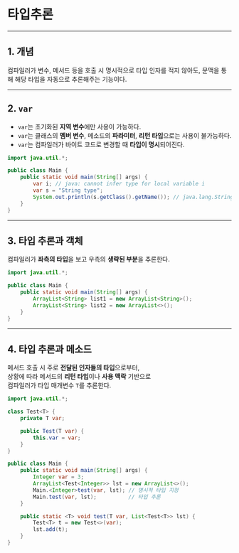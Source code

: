# 타입추론

---

## 1. 개념

컴파일러가 변수, 메서드 등을 호출 시 명시적으로 타입 인자를 적지 않아도, 문맥을 통해 해당 타입을 자동으로 추론해주는 기능이다.

---

## 2. `var`

- `var`는 초기화된 **지역 변수**에만 사용이 가능하다.
- `var`는 클래스의 **멤버 변수**, 메소드의 **파라미터**, **리턴 타입**으로는 사용이 불가능하다.
- `var`는 컴파일러가 바이트 코드로 변경할 때 **타입이 명시**되어진다.

```java
import java.util.*;

public class Main {
    public static void main(String[] args) {
        var i; // java: cannot infer type for local variable i
        var s = "String type";
        System.out.println(s.getClass().getName()); // java.lang.String
    }
}
```
---
## 3. 타입 추론과 객체

컴파일러가 **좌측의 타입**을 보고 우측의 **생략된 부분**을 추론한다.

```java
import java.util.*;

public class Main {
    public static void main(String[] args) {
        ArrayList<String> list1 = new ArrayList<String>();
        ArrayList<String> list2 = new ArrayList<>();
    }
}
```
---
## 4. 타입 추론과 메소드

메서드 호출 시 주로 **전달된 인자들의 타입**으로부터,  
상황에 따라 메서드의 **리턴 타입**이나 **사용 맥락** 기반으로  
컴파일러가 타입 매개변수 `T`를 추론한다.

```java
import java.util.*;

class Test<T> {
    private T var;

    public Test(T var) {
        this.var = var;
    }
}

public class Main {
    public static void main(String[] args) {
        Integer var = 3;
        ArrayList<Test<Integer>> lst = new ArrayList<>();
        Main.<Integer>test(var, lst); // 명시적 타입 지정
        Main.test(var, lst);          // 타입 추론
    }

    public static <T> void test(T var, List<Test<T>> lst) {
        Test<T> t = new Test<>(var);
        lst.add(t);
    }
}
